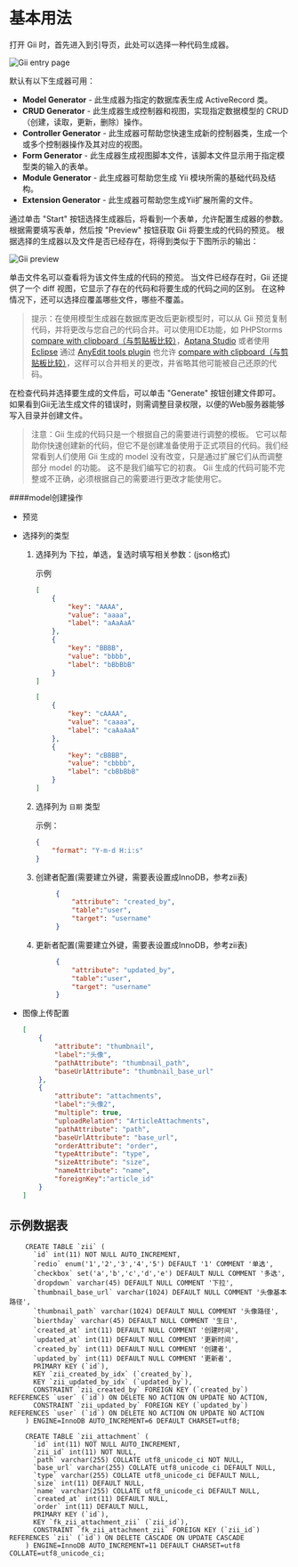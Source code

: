 基本用法
===========

打开 Gii 时，首先进入到引导页，此处可以选择一种代码生成器。

![Gii entry page](images/gii-entry.png)

默认有以下生成器可用：

- **Model Generator** - 此生成器为指定的数据库表生成 ActiveRecord 类。
- **CRUD Generator** - 此生成器生成控制器和视图，实现指定数据模型的 CRUD（创建，读取，更新，删除）操作。
- **Controller Generator** - 此生成器可帮助您快速生成新的控制器类，生成一个或多个控制器操作及其对应的视图。
- **Form Generator** - 此生成器生成视图脚本文件，该脚本文件显示用于指定模型类的输入的表单。
- **Module Generator** - 此生成器可帮助您生成 Yii 模块所需的基础代码及结构。
- **Extension Generator** - 此生成器可帮助您生成Yii扩展所需的文件。

通过单击 "Start" 按钮选择生成器后，将看到一个表单，允许配置生成器的参数。 根据需要填写表单，然后按 "Preview" 按钮获取 Gii 将要生成的代码的预览。 根据选择的生成器以及文件是否已经存在，将得到类似于下图所示的输出：

![Gii preview](images/gii-preview.png)

单击文件名可以查看将为该文件生成的代码的预览。
当文件已经存在时，Gii 还提供了一个 diff 视图，它显示了存在的代码和将要生成的代码之间的区别。 在这种情况下，还可以选择应覆盖哪些文件，哪些不覆盖。

> 提示：在使用模型生成器在数据库更改后更新模型时，可以从 Gii 预览复制代码，并将更改与您自己的代码合并。可以使用IDE功能，如 PHPStorms [compare with clipboard（与剪贴板比较）](http://www.jetbrains.com/phpstorm/webhelp/comparing-files.html)，[Aptana Studio](http://www.aptana.com/products/studio3/download) 或者使用 [Eclipse](http://www.eclipse.org/pdt/) 通过 [AnyEdit tools plugin](http://andrei.gmxhome.de/anyedit/) 也允许 [compare with clipboard（与剪贴板比较）](http://andrei.gmxhome.de/anyedit/examples.html)，这样可以合并相关的更改，并省略其他可能被自己还原的代码。

在检查代码并选择要生成的文件后，可以单击 "Generate" 按钮创建文件即可。 如果看到Gii无法生成文件的错误时，则需调整目录权限，以便的Web服务器能够写入目录并创建文件。

> 注意：Gii 生成的代码只是一个根据自己的需要进行调整的模板。 它可以帮助你快速创建新的代码，但它不是创建准备使用于正式项目的代码。我们经常看到人们使用 Gii 生成的 model 没有改变，只是通过扩展它们从而调整部分 model 的功能。 这不是我们编写它的初衷。 Gii 生成的代码可能不完整或不正确，必须根据自己的需要进行更改才能使用它。
  
####model创建操作

 * 预览
 * 选择列的类型
   1. 选择列为 下拉，单选，复选时填写相关参数：(json格式)
   
        示例
         ```json
         [
             {
                 "key": "AAAA",
                 "value": "aaaa",
                 "label": "aAaAaA"
             },
             {
                 "key": "BBBB",
                 "value": "bbbb",
                 "label": "bBbBbB"
             }
         ]
         ```
         
         ```json
         [
             {
                 "key": "cAAAA",
                 "value": "caaaa",
                 "label": "caAaAaA"
             },
             {
                 "key": "cBBBB",
                 "value": "cbbbb",
                 "label": "cbBbBbB"
             }
         ]
         ```
    2. 选择列为 `日期` 类型 
    
        示例：
        ```json
        {
            "format": "Y-m-d H:i:s"
        }
        ```
    3. 创建者配置(需要建立外键，需要表设置成InnoDB，参考zii表)
       
       ```json
            {
                "attribute": "created_by",
                "table":"user",
                "target": "username"
            }
        ```
        
    4. 更新者配置(需要建立外键，需要表设置成InnoDB，参考zii表)
       
       ```json
            {
                "attribute": "updated_by",
                "table":"user",
                "target": "username"
            }
        ```
             
 * 图像上传配置 
 
    ```json
    [
        {
            "attribute": "thumbnail",
            "label":"头像",
            "pathAttribute": "thumbnail_path",
            "baseUrlAttribute": "thumbnail_base_url"
        },
        {
            "attribute": "attachments",
            "label":"头像2",
            "multiple": true,
            "uploadRelation": "ArticleAttachments",
            "pathAttribute": "path",
            "baseUrlAttribute": "base_url",
            "orderAttribute": "order",
            "typeAttribute": "type",
            "sizeAttribute": "size",
            "nameAttribute": "name",
            "foreignKey":"article_id"
        }
    ]
    ```
## 示例数据表

```db2
    CREATE TABLE `zii` (
      `id` int(11) NOT NULL AUTO_INCREMENT,
      `redio` enum('1','2','3','4','5') DEFAULT '1' COMMENT '单选',
      `checkbox` set('a','b','c','d','e') DEFAULT NULL COMMENT '多选',
      `dropdown` varchar(45) DEFAULT NULL COMMENT '下拉',
      `thumbnail_base_url` varchar(1024) DEFAULT NULL COMMENT '头像基本路径',
      `thumbnail_path` varchar(1024) DEFAULT NULL COMMENT '头像路径',
      `bierthday` varchar(45) DEFAULT NULL COMMENT '生日',
      `created_at` int(11) DEFAULT NULL COMMENT '创建时间',
      `updated_at` int(11) DEFAULT NULL COMMENT '更新时间',
      `created_by` int(11) DEFAULT NULL COMMENT '创建者',
      `updated_by` int(11) DEFAULT NULL COMMENT '更新者',
      PRIMARY KEY (`id`),
      KEY `zii_created_by_idx` (`created_by`),
      KEY `zii_updated_by_idx` (`updated_by`),
      CONSTRAINT `zii_created_by` FOREIGN KEY (`created_by`) REFERENCES `user` (`id`) ON DELETE NO ACTION ON UPDATE NO ACTION,
      CONSTRAINT `zii_updated_by` FOREIGN KEY (`updated_by`) REFERENCES `user` (`id`) ON DELETE NO ACTION ON UPDATE NO ACTION
    ) ENGINE=InnoDB AUTO_INCREMENT=6 DEFAULT CHARSET=utf8;
    
    CREATE TABLE `zii_attachment` (
      `id` int(11) NOT NULL AUTO_INCREMENT,
      `zii_id` int(11) NOT NULL,
      `path` varchar(255) COLLATE utf8_unicode_ci NOT NULL,
      `base_url` varchar(255) COLLATE utf8_unicode_ci DEFAULT NULL,
      `type` varchar(255) COLLATE utf8_unicode_ci DEFAULT NULL,
      `size` int(11) DEFAULT NULL,
      `name` varchar(255) COLLATE utf8_unicode_ci DEFAULT NULL,
      `created_at` int(11) DEFAULT NULL,
      `order` int(11) DEFAULT NULL,
      PRIMARY KEY (`id`),
      KEY `fk_zii_attachment_zii` (`zii_id`),
      CONSTRAINT `fk_zii_attachment_zii` FOREIGN KEY (`zii_id`) REFERENCES `zii` (`id`) ON DELETE CASCADE ON UPDATE CASCADE
    ) ENGINE=InnoDB AUTO_INCREMENT=11 DEFAULT CHARSET=utf8 COLLATE=utf8_unicode_ci;
```
     